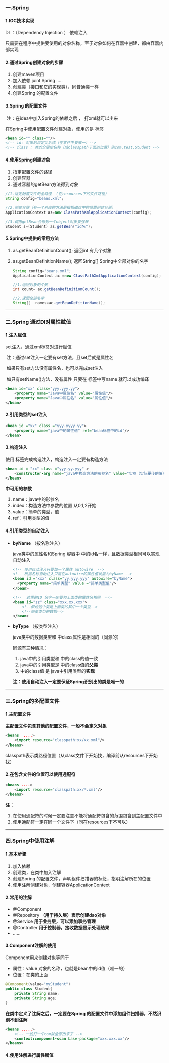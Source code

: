 ### 一.Spring

#### 1.IOC技术实现

DI ：（Dependency Injection ） 依赖注入

只需要在程序中提供要使用的对象名称，至于对象如何在容器中创建，都由容器内部实现



#### 2.通过Spring创建对象的步骤

1. 创建maven项目
2. 加入依赖   juint   Spring  .....
3. 创建类（接口和它的实现类），同普通类一样
4. 创建Spring 的配置文件

#### 3.Spring 的配置文件

​		注：在idea中加入Spring的依赖之后  ， 打xml就可以出来

在Spring中使用配置文件创建对象，使用的是<bean> 标签

```xml
<bean id="" class=""/>
<!-- id: 对象的自定义名称（在文件中要唯一）-->
<!-- class : 类的全限定名称（成classpath下面的位置）例com.test.Student -->
```



#### 4.使用Spring创建对象

1. 指定配置文件的路径
2. 创建容器
3. 通过容器的getBean方法得到对象

```java
//1.指定配置文件的全路径  (在resources下的文件路径)
String config="beans.xml";

//2.创建容器（有一个对应的方法是根据磁盘中的位置创建容器）
ApplicationContext as=new ClassPathXmlApplicationContext(config);

//3.调用getBean会得到一个object对象要强转
Student s=(Student) as.getBesn("id名");

```

#### 5.Spring中提供的常用方法

1. as.getBeanDefinitionCount();  返回int 有几个对象

2. as.getBeanDefinitionName();  返回String[]  Spring中全部对象的名字

   ```java
   String config="beans.xml";
   ApplicationContext ac =new ClassPathXmlApplicationContext(config);
   
   //1.返回对象的个数
   int count= ac.getBeanDefinitionCount();
   
   //2.返回全部名字
   String[]  names=ac.getBeanDefitionName();
   ```

****



### 二.Spring 通过DI对属性赋值

#### 1.注入赋值

set注入，通过xml标签对进行赋值

​	注：通过set注入一定要有set方法，且set后就是属性名

​			如果只有set方法没有属性名，也可以完成set注入  

​					如只有setName()方法，没有属性 只要在<property> 标签中写name 就可以成功编译

```xml
<bean id="xx" class="yyy.yyy.yy">
	<property name="Java中属性名" value="属性值"/>
 	<property name="Java中属性名" value="属性值"/>
</bean>
```



#### 2.引用类型的set注入

```xml
<bean id ="xx" class ="yyy.yyyy.yy">
	<property name="java中的属性值" ref="bean标签中的id"/>
</bean>
```



#### 3.构造注入

使用<constructor-arg> 标签完成构造注入，构造注入一定要有构造方法

```xml
<bean id = "xx" class ="yyy.yy.yyy" >
	<constructor-arg name="java中构造方法的形参名" value="实参（实际要传的值）"/>
</bean>
```

**<constructor-arg> 中可用的参数**

1. name：java中的形参名
2. index：构造方法中参数的位置  从0,1,2开始
3. value：简单的类型，值
4. ref：引用类型的值



#### 4.引用类型的自动注入

- **byName**  （按名称注入）

  java类中的属性名和Spring 容器中<bean> 中的id名一样，且数据类型相同可以实现自动注入

  ```xml
  <!-- 使用自动注入只要加一个属性 autowire  -->
  <!-- 根据名称自动注入只需在autowire的属性值设置为byName -->
  <bean id ="xxx" class="yy.yyy.yyy" autowire="byName">
  	<property name="简单类型" value ="简单类型值"/>
  </bean>
  
  <!--  这里的ID 名字一定要和上面类的属性名相同  -->
  <bean id="zz" class="xxx.xx.xxx">
      <!--假设这个类是上面类的其中一个类型-->
      <!--简单类型的数据-->
  </bean>
  ```

- **byType** （按类型注入）

  java类中的数据类型和<bean> 中class属性是相同的（同源的）

  同源有三种情况：

  1. java中的引用类型和<bean> 中的class的值一致
  2. java中的引用类型是<bean> 中的class值的**父类**
  3. <bean> 中的class值 是 java中引用类型的**实现**

  **注：使用自动注入一定要保证Spring识别出的类是唯一的**

****



### 三.Spring的多配置文件

#### 1.主配置文件

**主配置文件包含其他的配置文件，一般不会定义对象**

```xml
<beans  ....>
	<import resource="classpath:xx/xx.xml"/>
</beans>
```

classpath表示类路径位置（从class文件下开始找，编译前从resources下开始找）



#### 2.在包含文件的位置可以使用通配符

```xml
<beans ....>
	<inport resource="classpath:xx/*.xml"/>
</beans>
```

**注：**

1. 在使用通配符的时候一定要注意不能将通配符包含的范围包含到主配置文件中
2. 使用通配符一定在同一个文件下（同在resources下不可以）



****

### 四.Spring中使用注解

#### 1.基本步骤

1. 加入依赖
2. 创建类，在类中加入注解
3. 创建Spring 的配置文件，声明组件扫描器的标签，指明注解所在的位置
4. 使用注解创建对象，创建容器ApplicationContext

#### 2.常用的注解

- @Component
- @Repository   **（用于持久层）表示创建dao对象**
- @Service  **用于业务层，可以添加事务管理**
- @Controller  **用于控制器，接收数据显示处理结果**
- ......

#### 3.Component注解的使用



Component用来创建对象等同于<bean> 

- 属性：value 对象的名称，也就是bean中的id值（唯一的）
- 位置：在类的上面

```java
@Component(value="myStudent")
public class Student{
    private String name;
    private String age;    
}
```

**在类中定义了注解之后，一定要在Spring 的配置文件中添加组件扫描器，不然识别不到注解**

```xml
<beans .....>
    <!-- 一般打一个com就全部出来了 -->
    <context:component-scan base-package="xxx.xxx.xx"/>
</beans>
```



#### 4.使用注解进行属性赋值

